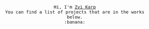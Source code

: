 <p align="center">
  <samp>
    Hi, I'm <a href="https://www.zektec.com">Zvi Karp</a>
    <br>
    You can find a list of projects that are in the works below.
    <br>
    :banana:
  </samp>
</p>

